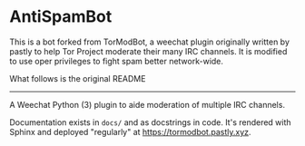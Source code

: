 # AntiSpamBot

This is a bot forked from TorModBot, a weechat plugin originally written by
pastly to help Tor Project moderate their many IRC channels. It is modified to
use oper privileges to fight spam better network-wide.

What follows is the original README

---

A Weechat Python (3) plugin to aide moderation of multiple IRC channels.

Documentation exists in `docs/` and as docstrings in code. It's rendered with
Sphinx and deployed "regularly" at <https://tormodbot.pastly.xyz>.
